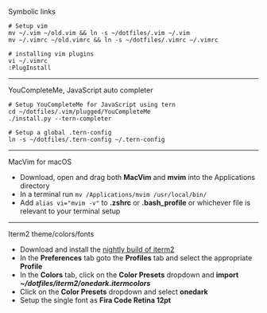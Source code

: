 Symbolic links

    # Setup vim
    mv ~/.vim ~/old.vim && ln -s ~/dotfiles/.vim ~/.vim
    mv ~/.vimrc ~/old.vimrc && ln -s ~/dotfiles/.vimrc ~/.vimrc

    # installing vim plugins
    vi ~/.vimrc
    :PlugInstall

---

YouCompleteMe, JavaScript auto completer

    # Setup YouCompleteMe for JavaScript using tern
    cd ~/dotfiles/.vim/plugged/YouCompleteMe
    ./install.py --tern-completer

    # Setup a global .tern-config
    ln -s ~/dotfiles/.tern-config ~/.tern-config

---

MacVim for macOS

* Download, open and drag both **MacVim** and **mvim** into the Applications directory
* In a terminal run `mv /Applications/mvim /usr/local/bin/`
* Add `alias vi="mvim -v"` to **.zshrc** or **.bash_profile** or whichever file is relevant to your terminal setup

---

Iterm2 theme/colors/fonts

* Download and install the [nightly build of iterm2](https://www.iterm2.com/downloads.html)
* In the **Preferences** tab goto the **Profiles** tab and select the appropriate **Profile**
* In the **Colors** tab, click on the **Color Presets** dropdown and **import *~/dotfiles/iterm2/onedark.itermcolors***
* Click on the **Color Presets** dropdown and select **onedark**
* Setup the single font as **Fira Code Retina 12pt**
